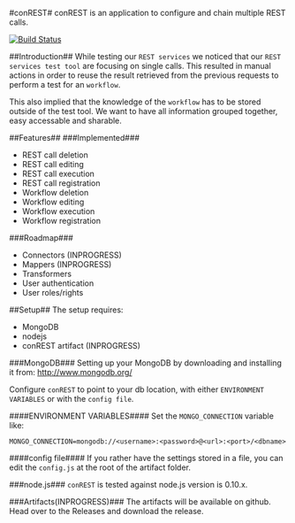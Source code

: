 #conREST#
conREST is an application to configure and chain multiple REST calls.

[![Build Status](https://travis-ci.org/Jumio/con-rest.svg?branch=travis)](https://travis-ci.org/EnoF/con-rest)

##Introduction##
While testing our `REST services` we noticed that our `REST services test tool` are focusing on single calls.
This resulted in manual actions in order to reuse the result retrieved from the previous requests to perform a test
for an `workflow`.

This also implied that the knowledge of the `workflow` has to be stored outside of the test tool. We want to have all
information grouped together, easy accessable and sharable.

##Features##
###Implemented###
* REST call deletion
* REST call editing
* REST call execution
* REST call registration
* Workflow deletion
* Workflow editing
* Workflow execution
* Workflow registration

###Roadmap###
* Connectors (INPROGRESS)
* Mappers (INPROGRESS)
* Transformers
* User authentication
* User roles/rights

##Setup##
The setup requires:
* MongoDB
* nodejs
* conREST artifact (INPROGRESS)

###MongoDB###
Setting up your MongoDB by downloading and installing it from: http://www.mongodb.org/

Configure `conREST` to point to your db location, with either `ENVIRONMENT VARIABLES` or with the `config file`.

####ENVIRONMENT VARIABLES####
Set the `MONGO_CONNECTION` variable like:

    MONGO_CONNECTION=mongodb://<username>:<password>@<url>:<port>/<dbname>

####config file####
If you rather have the settings stored in a file, you can edit the `config.js` at the root of the artifact folder.

###node.js###
`conREST` is tested against node.js version is 0.10.x.

###Artifacts(INPROGRESS)###
The artifacts will be available on github. Head over to the Releases and download the release.
